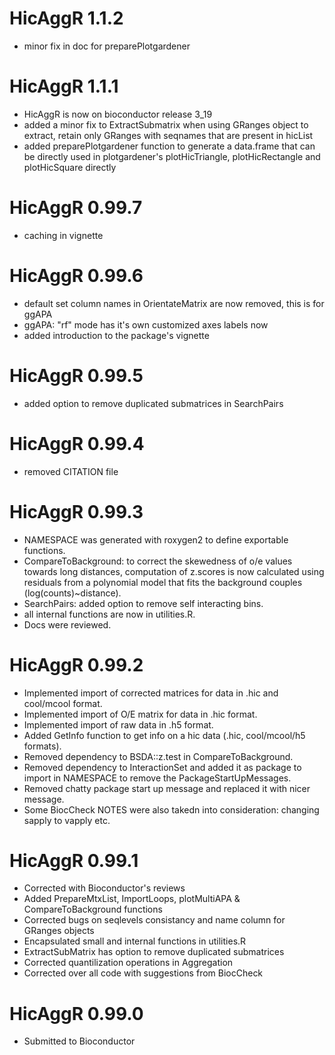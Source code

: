 # HicAggR 1.1.2

* minor fix in doc for preparePlotgardener

# HicAggR 1.1.1

* HicAggR is now on bioconductor release 3_19
* added a minor fix to ExtractSubmatrix when using GRanges
object to extract, retain only GRanges with seqnames that
are present in hicList
* added preparePlotgardener function to generate a data.frame
that can be directly used in plotgardener's plotHicTriangle,
plotHicRectangle and plotHicSquare directly

# HicAggR 0.99.7

* caching in vignette

# HicAggR 0.99.6

* default set column names in OrientateMatrix are now removed,
this is for ggAPA
* ggAPA: "rf" mode has it's own customized axes labels now
* added introduction to the package's vignette

# HicAggR 0.99.5

* added option to remove duplicated submatrices in SearchPairs

# HicAggR 0.99.4

* removed CITATION file

# HicAggR 0.99.3

* NAMESPACE was generated with roxygen2 to define exportable functions.
* CompareToBackground: to correct the skewedness of o/e values towards long distances,
    computation of z.scores is now calculated using residuals from a polynomial
    model that fits the background couples (log(counts)~distance).
* SearchPairs: added option to remove self interacting bins.
* all internal functions are now in utilities.R.
* Docs were reviewed.

# HicAggR 0.99.2

* Implemented import of corrected matrices for data in .hic and cool/mcool format.
* Implemented import of O/E matrix for data in .hic format.
* Implemented import of raw data in .h5 format.
* Added GetInfo function to get info on a hic data (.hic, cool/mcool/h5 formats).
* Removed dependency to BSDA::z.test in CompareToBackground.
* Removed dependency to InteractionSet and added it as package to import in NAMESPACE to remove the PackageStartUpMessages.
* Removed chatty package start up message and replaced it with nicer message.
* Some BiocCheck NOTES were also takedn into consideration: changing sapply to vapply etc.

# HicAggR 0.99.1

* Corrected with Bioconductor's reviews
* Added PrepareMtxList, ImportLoops, plotMultiAPA & CompareToBackground functions
* Corrected bugs on seqlevels consistancy and name column for GRanges objects
* Encapsulated small and internal functions in utilities.R
* ExtractSubMatrix has option to remove duplicated submatrices
* Corrected quantilization operations in Aggregation
* Corrected over all code with suggestions from BiocCheck

# HicAggR 0.99.0

* Submitted to Bioconductor